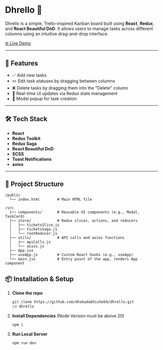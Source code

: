 # Dhrello 🧩

Dhrello is a simple, Trello-inspired Kanban board built using **React**, **Redux**, and **React Beautiful DnD**. It allows users to manage tasks across different columns using an intuitive drag-and-drop interface.

[🌐 Live Demo](https://dhakadabhishek9.github.io/dhrello/)

---

## 🚀 Features

- ✅ Add new tasks
- ✏️ Edit task statuses by dragging between columns
- ❌ Delete tasks by dragging them into the "Delete" column
- 🔄 Real-time UI updates via Redux state management
- 🎨 Modal popup for task creation

---

## 🛠️ Tech Stack

- **React**
- **Redux Toolkit**
- **Redux Saga**
- **React Beautiful DnD**
- **SCSS**
- **Toast Notifications**
- **axios**

---

## 📁 Project Structure

```plaintext
/public
  └── index.html        # Main HTML file

/src
  ├── components/       # Reusable UI components (e.g., Modal, TaskCard)
  ├── store/            # Redux slices, actions, and reducers
  │   ├── ticketsSlice.js
  │   ├── ticketsSaga.js
  │   └── rootReducer.js
  ├── utils/            # API calls and axios functions
  │   ├── apiCalls.js
  │   └── axios.js
  ├── App.jsx           
  ├── useApp.js         # Custom React hooks (e.g., useApp)
  └── main.jsx          # Entry point of the app, renders App component
  ```

## 📦 Installation & Setup

1. **Clone the repo**
   ```bash
   git clone https://github.com/dhakadabhishek9/dhrello.git
   cd dhrello

2. **Install Dependencies**
    (Node Version must be above 20)
   ```bash
   npm i

3. **Run Local Server**
   ```bash
   npm run dev